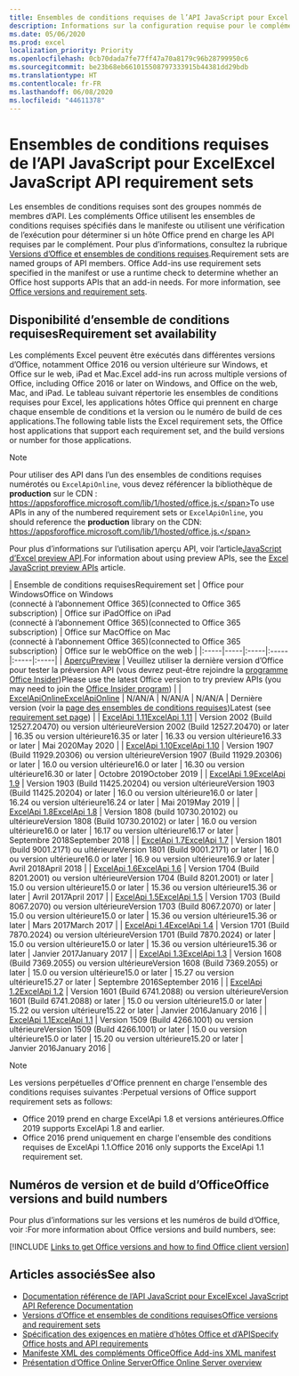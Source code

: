 ```yaml
---
title: Ensembles de conditions requises de l’API JavaScript pour Excel
description: Informations sur la configuration requise pour le complément Office sur les builds Excel.
ms.date: 05/06/2020
ms.prod: excel
localization_priority: Priority
ms.openlocfilehash: 0cb70dada7fe77ff47a70a8179c96b28799950c6
ms.sourcegitcommit: be23b68eb661015508797333915b44381dd29bdb
ms.translationtype: HT
ms.contentlocale: fr-FR
ms.lasthandoff: 06/08/2020
ms.locfileid: "44611378"
---
```

# <a name="excel-javascript-api-requirement-sets"></a><span data-ttu-id="6a610-103">Ensembles de conditions requises de l’API JavaScript pour Excel</span><span class="sxs-lookup"><span data-stu-id="6a610-103">Excel JavaScript API requirement sets</span></span>

<span data-ttu-id="6a610-p101">Les ensembles de conditions requises sont des groupes nommés de membres d’API. Les compléments Office utilisent les ensembles de conditions requises spécifiés dans le manifeste ou utilisent une vérification de l’exécution pour déterminer si un hôte Office prend en charge les API requises par le complément. Pour plus d’informations, consultez la rubrique [Versions d’Office et ensembles de conditions requises](../../develop/office-versions-and-requirement-sets.md).</span><span class="sxs-lookup"><span data-stu-id="6a610-p101">Requirement sets are named groups of API members. Office Add-ins use requirement sets specified in the manifest or use a runtime check to determine whether an Office host supports APIs that an add-in needs. For more information, see [Office versions and requirement sets](../../develop/office-versions-and-requirement-sets.md).</span></span>

## <a name="requirement-set-availability"></a><span data-ttu-id="6a610-107">Disponibilité d’ensemble de conditions requises</span><span class="sxs-lookup"><span data-stu-id="6a610-107">Requirement set availability</span></span>

<span data-ttu-id="6a610-108">Les compléments Excel peuvent être exécutés dans différentes versions d’Office, notamment Office 2016 ou version ultérieure sur Windows, et Office sur le web, iPad et Mac.</span><span class="sxs-lookup"><span data-stu-id="6a610-108">Excel add-ins run across multiple versions of Office, including Office 2016 or later on Windows, and Office on the web, Mac, and iPad.</span></span> <span data-ttu-id="6a610-109">Le tableau suivant répertorie les ensembles de conditions requises pour Excel, les applications hôtes Office qui prennent en charge chaque ensemble de conditions et la version ou le numéro de build de ces applications.</span><span class="sxs-lookup"><span data-stu-id="6a610-109">The following table lists the Excel requirement sets, the Office host applications that support each requirement set, and the build versions or number for those applications.</span></span>

> [!NOTE]
> <span data-ttu-id="6a610-110">Pour utiliser des API dans l’un des ensembles de conditions requises numérotés ou `ExcelApiOnline`, vous devez référencer la bibliothèque de **production** sur le CDN : https://appsforoffice.microsoft.com/lib/1/hosted/office.js.</span><span class="sxs-lookup"><span data-stu-id="6a610-110">To use APIs in any of the numbered requirement sets or `ExcelApiOnline`, you should reference the **production** library on the CDN: https://appsforoffice.microsoft.com/lib/1/hosted/office.js.</span></span>
>
> <span data-ttu-id="6a610-111">Pour plus d’informations sur l’utilisation aperçu API, voir l’article[JavaScript d’Excel preview API](excel-preview-apis.md).</span><span class="sxs-lookup"><span data-stu-id="6a610-111">For information about using preview APIs, see the [Excel JavaScript preview APIs](excel-preview-apis.md) article.</span></span>

|  <span data-ttu-id="6a610-112">Ensemble de conditions requises</span><span class="sxs-lookup"><span data-stu-id="6a610-112">Requirement set</span></span>  |  <span data-ttu-id="6a610-113">Office pour Windows</span><span class="sxs-lookup"><span data-stu-id="6a610-113">Office on Windows</span></span><br><span data-ttu-id="6a610-114">(connecté à l’abonnement Office 365)</span><span class="sxs-lookup"><span data-stu-id="6a610-114">(connected to Office 365 subscription)</span></span>  |  <span data-ttu-id="6a610-115">Office sur iPad</span><span class="sxs-lookup"><span data-stu-id="6a610-115">Office on iPad</span></span><br><span data-ttu-id="6a610-116">(connecté à l’abonnement Office 365)</span><span class="sxs-lookup"><span data-stu-id="6a610-116">(connected to Office 365 subscription)</span></span>  |  <span data-ttu-id="6a610-117">Office sur Mac</span><span class="sxs-lookup"><span data-stu-id="6a610-117">Office on Mac</span></span><br><span data-ttu-id="6a610-118">(connecté à l’abonnement Office 365)</span><span class="sxs-lookup"><span data-stu-id="6a610-118">(connected to Office 365 subscription)</span></span>  | <span data-ttu-id="6a610-119">Office sur le web</span><span class="sxs-lookup"><span data-stu-id="6a610-119">Office on the web</span></span> |
|:-----|-----|:-----|:-----|:-----|:-----|
| [<span data-ttu-id="6a610-120">Aperçu</span><span class="sxs-lookup"><span data-stu-id="6a610-120">Preview</span></span>](excel-preview-apis.md)  | <span data-ttu-id="6a610-121">Veuillez utiliser la dernière version d’Office pour tester la préversion API (vous devrez peut-être rejoindre la [programme Office Insider](https://insider.office.com))</span><span class="sxs-lookup"><span data-stu-id="6a610-121">Please use the latest Office version to try preview APIs (you may need to join the [Office Insider program](https://insider.office.com))</span></span> |
| [<span data-ttu-id="6a610-122">ExcelApiOnline</span><span class="sxs-lookup"><span data-stu-id="6a610-122">ExcelApiOnline</span></span>](excel-api-online-requirement-set.md) | <span data-ttu-id="6a610-123">N/A</span><span class="sxs-lookup"><span data-stu-id="6a610-123">N/A</span></span> | <span data-ttu-id="6a610-124">N/A</span><span class="sxs-lookup"><span data-stu-id="6a610-124">N/A</span></span> | <span data-ttu-id="6a610-125">N/A</span><span class="sxs-lookup"><span data-stu-id="6a610-125">N/A</span></span> | <span data-ttu-id="6a610-126">Dernière version (voir la [page des ensembles de conditions requises](./excel-api-online-requirement-set.md))</span><span class="sxs-lookup"><span data-stu-id="6a610-126">Latest (see [requirement set page](./excel-api-online-requirement-set.md))</span></span> |
| [<span data-ttu-id="6a610-127">ExcelApi 1.11</span><span class="sxs-lookup"><span data-stu-id="6a610-127">ExcelApi 1.11</span></span>](excel-api-1-11-requirement-set.md) | <span data-ttu-id="6a610-128">Version 2002 (Build 12527.20470) ou version ultérieure</span><span class="sxs-lookup"><span data-stu-id="6a610-128">Version 2002 (Build 12527.20470) or later</span></span> | <span data-ttu-id="6a610-129">16.35 ou version ultérieure</span><span class="sxs-lookup"><span data-stu-id="6a610-129">16.35 or later</span></span> | <span data-ttu-id="6a610-130">16.33 ou version ultérieure</span><span class="sxs-lookup"><span data-stu-id="6a610-130">16.33 or later</span></span> | <span data-ttu-id="6a610-131">Mai 2020</span><span class="sxs-lookup"><span data-stu-id="6a610-131">May 2020</span></span> |
| [<span data-ttu-id="6a610-132">ExcelApi 1.10</span><span class="sxs-lookup"><span data-stu-id="6a610-132">ExcelApi 1.10</span></span>](excel-api-1-10-requirement-set.md) | <span data-ttu-id="6a610-133">Version 1907 (Build 11929.20306) ou version ultérieure</span><span class="sxs-lookup"><span data-stu-id="6a610-133">Version 1907 (Build 11929.20306) or later</span></span> | <span data-ttu-id="6a610-134">16.0 ou version ultérieure</span><span class="sxs-lookup"><span data-stu-id="6a610-134">16.0 or later</span></span> | <span data-ttu-id="6a610-135">16.30 ou version ultérieure</span><span class="sxs-lookup"><span data-stu-id="6a610-135">16.30 or later</span></span> | <span data-ttu-id="6a610-136">Octobre 2019</span><span class="sxs-lookup"><span data-stu-id="6a610-136">October 2019</span></span> |
| [<span data-ttu-id="6a610-137">ExcelApi 1.9</span><span class="sxs-lookup"><span data-stu-id="6a610-137">ExcelApi 1.9</span></span>](excel-api-1-9-requirement-set.md)  | <span data-ttu-id="6a610-138">Version 1903 (Build 11425.20204) ou version ultérieure</span><span class="sxs-lookup"><span data-stu-id="6a610-138">Version 1903 (Build 11425.20204) or later</span></span> | <span data-ttu-id="6a610-139">16.0 ou version ultérieure</span><span class="sxs-lookup"><span data-stu-id="6a610-139">16.0 or later</span></span> | <span data-ttu-id="6a610-140">16.24 ou version ultérieure</span><span class="sxs-lookup"><span data-stu-id="6a610-140">16.24 or later</span></span> | <span data-ttu-id="6a610-141">Mai 2019</span><span class="sxs-lookup"><span data-stu-id="6a610-141">May 2019</span></span> |
| [<span data-ttu-id="6a610-142">ExcelApi 1.8</span><span class="sxs-lookup"><span data-stu-id="6a610-142">ExcelApi 1.8</span></span>](excel-api-1-8-requirement-set.md)  | <span data-ttu-id="6a610-143">Version 1808 (build 10730.20102) ou ultérieure</span><span class="sxs-lookup"><span data-stu-id="6a610-143">Version 1808 (Build 10730.20102) or later</span></span> | <span data-ttu-id="6a610-144">16.0 ou version ultérieure</span><span class="sxs-lookup"><span data-stu-id="6a610-144">16.0 or later</span></span> | <span data-ttu-id="6a610-145">16.17 ou version ultérieure</span><span class="sxs-lookup"><span data-stu-id="6a610-145">16.17 or later</span></span> | <span data-ttu-id="6a610-146">Septembre 2018</span><span class="sxs-lookup"><span data-stu-id="6a610-146">September 2018</span></span> |
| [<span data-ttu-id="6a610-147">ExcelApi 1.7</span><span class="sxs-lookup"><span data-stu-id="6a610-147">ExcelApi 1.7</span></span>](excel-api-1-7-requirement-set.md)  | <span data-ttu-id="6a610-148">Version 1801 (build 9001.2171) ou ultérieure</span><span class="sxs-lookup"><span data-stu-id="6a610-148">Version 1801 (Build 9001.2171) or later</span></span>   | <span data-ttu-id="6a610-149">16.0 ou version ultérieure</span><span class="sxs-lookup"><span data-stu-id="6a610-149">16.0 or later</span></span>  | <span data-ttu-id="6a610-150">16.9 ou version ultérieure</span><span class="sxs-lookup"><span data-stu-id="6a610-150">16.9 or later</span></span>  | <span data-ttu-id="6a610-151">Avril 2018</span><span class="sxs-lookup"><span data-stu-id="6a610-151">April 2018</span></span> |
| [<span data-ttu-id="6a610-152">ExcelApi 1.6</span><span class="sxs-lookup"><span data-stu-id="6a610-152">ExcelApi 1.6</span></span>](excel-api-1-6-requirement-set.md)  | <span data-ttu-id="6a610-153">Version 1704 (Build 8201.2001) ou version ultérieure</span><span class="sxs-lookup"><span data-stu-id="6a610-153">Version 1704 (Build 8201.2001) or later</span></span>   | <span data-ttu-id="6a610-154">15.0 ou version ultérieure</span><span class="sxs-lookup"><span data-stu-id="6a610-154">15.0 or later</span></span>  | <span data-ttu-id="6a610-155">15.36 ou version ultérieure</span><span class="sxs-lookup"><span data-stu-id="6a610-155">15.36 or later</span></span> | <span data-ttu-id="6a610-156">Avril 2017</span><span class="sxs-lookup"><span data-stu-id="6a610-156">April 2017</span></span> |
| [<span data-ttu-id="6a610-157">ExcelApi 1.5</span><span class="sxs-lookup"><span data-stu-id="6a610-157">ExcelApi 1.5</span></span>](excel-api-1-5-requirement-set.md)  | <span data-ttu-id="6a610-158">Version 1703 (Build 8067.2070) ou version ultérieure</span><span class="sxs-lookup"><span data-stu-id="6a610-158">Version 1703 (Build 8067.2070) or later</span></span>   | <span data-ttu-id="6a610-159">15.0 ou version ultérieure</span><span class="sxs-lookup"><span data-stu-id="6a610-159">15.0 or later</span></span>  | <span data-ttu-id="6a610-160">15.36 ou version ultérieure</span><span class="sxs-lookup"><span data-stu-id="6a610-160">15.36 or later</span></span> | <span data-ttu-id="6a610-161">Mars 2017</span><span class="sxs-lookup"><span data-stu-id="6a610-161">March 2017</span></span> |
| [<span data-ttu-id="6a610-162">ExcelApi 1.4</span><span class="sxs-lookup"><span data-stu-id="6a610-162">ExcelApi 1.4</span></span>](excel-api-1-4-requirement-set.md)  | <span data-ttu-id="6a610-163">Version 1701 (Build 7870.2024) ou version ultérieure</span><span class="sxs-lookup"><span data-stu-id="6a610-163">Version 1701 (Build 7870.2024) or later</span></span>   | <span data-ttu-id="6a610-164">15.0 ou version ultérieure</span><span class="sxs-lookup"><span data-stu-id="6a610-164">15.0 or later</span></span>  | <span data-ttu-id="6a610-165">15.36 ou version ultérieure</span><span class="sxs-lookup"><span data-stu-id="6a610-165">15.36 or later</span></span> | <span data-ttu-id="6a610-166">Janvier 2017</span><span class="sxs-lookup"><span data-stu-id="6a610-166">January 2017</span></span> |
| [<span data-ttu-id="6a610-167">ExcelApi 1.3</span><span class="sxs-lookup"><span data-stu-id="6a610-167">ExcelApi 1.3</span></span>](excel-api-1-3-requirement-set.md)  | <span data-ttu-id="6a610-168">Version 1608 (Build 7369.2055) ou version ultérieure</span><span class="sxs-lookup"><span data-stu-id="6a610-168">Version 1608 (Build 7369.2055) or later</span></span>   | <span data-ttu-id="6a610-169">15.0 ou version ultérieure</span><span class="sxs-lookup"><span data-stu-id="6a610-169">15.0 or later</span></span> | <span data-ttu-id="6a610-170">15.27 ou version ultérieure</span><span class="sxs-lookup"><span data-stu-id="6a610-170">15.27 or later</span></span> | <span data-ttu-id="6a610-171">Septembre 2016</span><span class="sxs-lookup"><span data-stu-id="6a610-171">September 2016</span></span> |
| [<span data-ttu-id="6a610-172">ExcelApi 1.2</span><span class="sxs-lookup"><span data-stu-id="6a610-172">ExcelApi 1.2</span></span>](excel-api-1-2-requirement-set.md)  | <span data-ttu-id="6a610-173">Version 1601 (Build 6741.2088) ou version ultérieure</span><span class="sxs-lookup"><span data-stu-id="6a610-173">Version 1601 (Build 6741.2088) or later</span></span>   | <span data-ttu-id="6a610-174">15.0 ou version ultérieure</span><span class="sxs-lookup"><span data-stu-id="6a610-174">15.0 or later</span></span> | <span data-ttu-id="6a610-175">15.22 ou version ultérieure</span><span class="sxs-lookup"><span data-stu-id="6a610-175">15.22 or later</span></span> | <span data-ttu-id="6a610-176">Janvier 2016</span><span class="sxs-lookup"><span data-stu-id="6a610-176">January 2016</span></span> |
| [<span data-ttu-id="6a610-177">ExcelApi 1.1</span><span class="sxs-lookup"><span data-stu-id="6a610-177">ExcelApi 1.1</span></span>](excel-api-1-1-requirement-set.md)  | <span data-ttu-id="6a610-178">Version 1509 (Build 4266.1001) ou version ultérieure</span><span class="sxs-lookup"><span data-stu-id="6a610-178">Version 1509 (Build 4266.1001) or later</span></span>   | <span data-ttu-id="6a610-179">15.0 ou version ultérieure</span><span class="sxs-lookup"><span data-stu-id="6a610-179">15.0 or later</span></span> | <span data-ttu-id="6a610-180">15.20 ou version ultérieure</span><span class="sxs-lookup"><span data-stu-id="6a610-180">15.20 or later</span></span> | <span data-ttu-id="6a610-181">Janvier 2016</span><span class="sxs-lookup"><span data-stu-id="6a610-181">January 2016</span></span> |

> [!NOTE]
> <span data-ttu-id="6a610-182">Les versions perpétuelles d'Office prennent en charge l'ensemble des conditions requises suivantes :</span><span class="sxs-lookup"><span data-stu-id="6a610-182">Perpetual versions of Office support requirement sets as follows:</span></span>
>
> - <span data-ttu-id="6a610-183">Office 2019 prend en charge ExcelApi 1.8 et versions antérieures.</span><span class="sxs-lookup"><span data-stu-id="6a610-183">Office 2019 supports ExcelApi 1.8 and earlier.</span></span>
> - <span data-ttu-id="6a610-184">Office 2016 prend uniquement en charge l'ensemble des conditions requises de ExcelApi 1.1.</span><span class="sxs-lookup"><span data-stu-id="6a610-184">Office 2016 only supports the ExcelApi 1.1 requirement set.</span></span>

## <a name="office-versions-and-build-numbers"></a><span data-ttu-id="6a610-185">Numéros de version et de build d’Office</span><span class="sxs-lookup"><span data-stu-id="6a610-185">Office versions and build numbers</span></span>

<span data-ttu-id="6a610-186">Pour plus d’informations sur les versions et les numéros de build d’Office, voir :</span><span class="sxs-lookup"><span data-stu-id="6a610-186">For more information about Office versions and build numbers, see:</span></span>

[!INCLUDE [Links to get Office versions and how to find Office client version](../../includes/links-get-office-versions-builds.md)]

## <a name="see-also"></a><span data-ttu-id="6a610-187">Articles associés</span><span class="sxs-lookup"><span data-stu-id="6a610-187">See also</span></span>

- [<span data-ttu-id="6a610-188">Documentation référence de l’API JavaScript pour Excel</span><span class="sxs-lookup"><span data-stu-id="6a610-188">Excel JavaScript API Reference Documentation</span></span>](/javascript/api/excel)
- [<span data-ttu-id="6a610-189">Versions d’Office et ensembles de conditions requises</span><span class="sxs-lookup"><span data-stu-id="6a610-189">Office versions and requirement sets</span></span>](../../develop/office-versions-and-requirement-sets.md)
- [<span data-ttu-id="6a610-190">Spécification des exigences en matière d’hôtes Office et d’API</span><span class="sxs-lookup"><span data-stu-id="6a610-190">Specify Office hosts and API requirements</span></span>](../../develop/specify-office-hosts-and-api-requirements.md)
- [<span data-ttu-id="6a610-191">Manifeste XML des compléments Office</span><span class="sxs-lookup"><span data-stu-id="6a610-191">Office Add-ins XML manifest</span></span>](../../develop/add-in-manifests.md)
- [<span data-ttu-id="6a610-192">Présentation d’Office Online Server</span><span class="sxs-lookup"><span data-stu-id="6a610-192">Office Online Server overview</span></span>](/officeonlineserver/office-online-server-overview)
